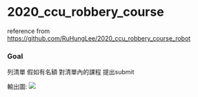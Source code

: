 # 2020_ccu_robbery_course

reference from https://github.com/RuHungLee/2020_ccu_robbery_course_robot

### Goal
列清單 假如有名額 對清單內的課程 提出submit


輸出圖:
![](https://i.imgur.com/JzEPljc.png)






